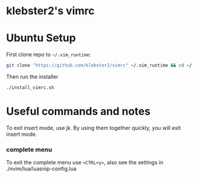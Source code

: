 # klebster2's vimrc

Ubuntu Setup
============

First clone repo to `~/.vim_runtime`:

```bash
git clone "https://github.com/klebster2/vimrc" ~/.vim_runtime && cd ~/.vim_runtime
```

Then run the installer

``` bash
./install_vimrc.sh
```

# Useful commands and notes

To exit insert mode, use jk. By using them together quickly, you will exit insert mode.


### complete menu
To exit the complete menu use `<CTRL+y>`, also see the settings in ./nvim/lua/luasnip-config.lua

